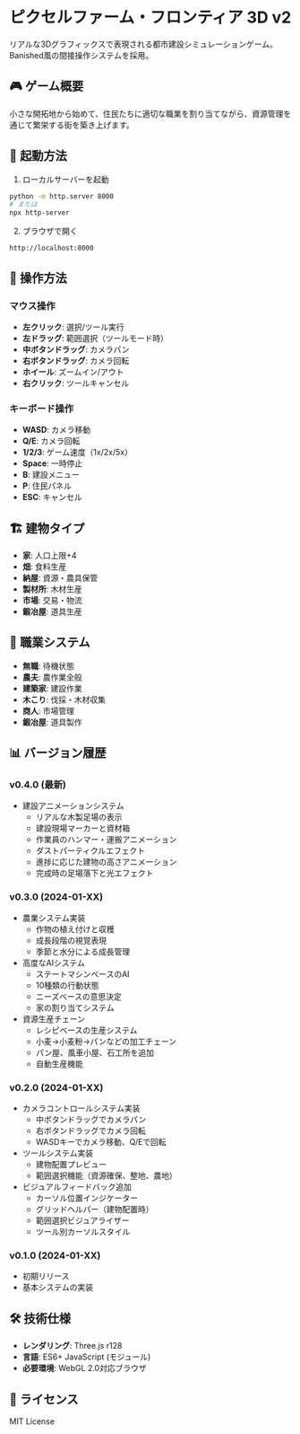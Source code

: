 # ピクセルファーム・フロンティア 3D v2

リアルな3Dグラフィックスで表現される都市建設シミュレーションゲーム。Banished風の間接操作システムを採用。

## 🎮 ゲーム概要

小さな開拓地から始めて、住民たちに適切な職業を割り当てながら、資源管理を通じて繁栄する街を築き上げます。

## 🚀 起動方法

1. ローカルサーバーを起動
```bash
python -m http.server 8000
# または
npx http-server
```

2. ブラウザで開く
```
http://localhost:8000
```

## 🎯 操作方法

### マウス操作
- **左クリック**: 選択/ツール実行
- **左ドラッグ**: 範囲選択（ツールモード時）
- **中ボタンドラッグ**: カメラパン
- **右ボタンドラッグ**: カメラ回転
- **ホイール**: ズームイン/アウト
- **右クリック**: ツールキャンセル

### キーボード操作
- **WASD**: カメラ移動
- **Q/E**: カメラ回転
- **1/2/3**: ゲーム速度（1x/2x/5x）
- **Space**: 一時停止
- **B**: 建設メニュー
- **P**: 住民パネル
- **ESC**: キャンセル

## 🏗️ 建物タイプ

- **家**: 人口上限+4
- **畑**: 食料生産
- **納屋**: 資源・農具保管
- **製材所**: 木材生産
- **市場**: 交易・物流
- **鍛冶屋**: 道具生産

## 👥 職業システム

- **無職**: 待機状態
- **農夫**: 農作業全般
- **建築家**: 建設作業
- **木こり**: 伐採・木材収集
- **商人**: 市場管理
- **鍛冶屋**: 道具製作

## 📊 バージョン履歴

### v0.4.0 (最新)
- 建設アニメーションシステム
  - リアルな木製足場の表示
  - 建設現場マーカーと資材箱
  - 作業員のハンマー・運搬アニメーション
  - ダストパーティクルエフェクト
  - 進捗に応じた建物の高さアニメーション
  - 完成時の足場落下と光エフェクト

### v0.3.0 (2024-01-XX)
- 農業システム実装
  - 作物の植え付けと収穫
  - 成長段階の視覚表現
  - 季節と水分による成長管理
- 高度なAIシステム
  - ステートマシンベースのAI
  - 10種類の行動状態
  - ニーズベースの意思決定
  - 家の割り当てシステム
- 資源生産チェーン
  - レシピベースの生産システム
  - 小麦→小麦粉→パンなどの加工チェーン
  - パン屋、風車小屋、石工所を追加
  - 自動生産機能

### v0.2.0 (2024-01-XX)
- カメラコントロールシステム実装
  - 中ボタンドラッグでカメラパン
  - 右ボタンドラッグでカメラ回転
  - WASDキーでカメラ移動、Q/Eで回転
- ツールシステム実装
  - 建物配置プレビュー
  - 範囲選択機能（資源確保、整地、農地）
- ビジュアルフィードバック追加
  - カーソル位置インジケーター
  - グリッドヘルパー（建物配置時）
  - 範囲選択ビジュアライザー
  - ツール別カーソルスタイル

### v0.1.0 (2024-01-XX)
- 初期リリース
- 基本システムの実装

## 🛠️ 技術仕様

- **レンダリング**: Three.js r128
- **言語**: ES6+ JavaScript (モジュール)
- **必要環境**: WebGL 2.0対応ブラウザ

## 📝 ライセンス

MIT License